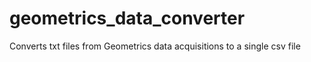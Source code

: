 # geometrics_data_converter
Converts txt files from Geometrics data acquisitions to a single csv file
